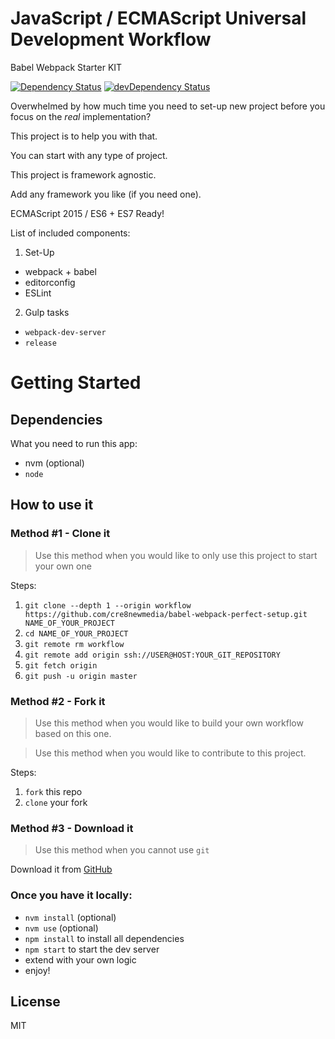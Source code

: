 # JavaScript / ECMAScript Universal Development Workflow

Babel Webpack Starter KIT

[![Dependency Status](https://david-dm.org/bogwro/workflow-babel-webpack.svg)](https://david-dm.org/bogwro/workflow-babel-webpack)
[![devDependency Status](https://david-dm.org/bogwro/workflow-babel-webpack/dev-status.svg)](https://david-dm.org/bogwro/workflow-babel-webpack#info=devDependencies)

Overwhelmed by how much time you need to set-up new project before you focus on the _real_ implementation?

This project is to help you with that.

You can start with any type of project.

This project is framework agnostic.

Add any framework you like (if you need one).

ECMAScript 2015 / ES6 + ES7 Ready!


List of included components:
1. Set-Up
  * webpack + babel
  * editorconfig
  * ESLint
2. Gulp tasks
  * `webpack-dev-server`
  * `release`

# Getting Started

## Dependencies

What you need to run this app:
* nvm (optional)
* `node`

## How to use it

### Method #1 - Clone it

> Use this method when you would like to only use this project to start your own one

Steps:
1. `git clone --depth 1 --origin workflow https://github.com/cre8newmedia/babel-webpack-perfect-setup.git NAME_OF_YOUR_PROJECT`
2. `cd NAME_OF_YOUR_PROJECT`
3. `git remote rm workflow`
4. `git remote add origin ssh://USER@HOST:YOUR_GIT_REPOSITORY`
5. `git fetch origin`
6. `git push -u origin master`

### Method #2 - Fork it

> Use this method when you would like to build your own workflow based on this one.

> Use this method when you would like to contribute to this project.

Steps:
1. `fork` this repo
2. `clone` your fork


### Method #3 - Download it

> Use this method when you cannot use `git`

Download it from [GitHub](https://github.com/bogwro/workflow-babel-webpack/releases)

### Once you have it locally:
* `nvm install` (optional)
* `nvm use` (optional)
* `npm install` to install all dependencies
* `npm start` to start the dev server
* extend with your own logic
* enjoy!


## License

MIT
